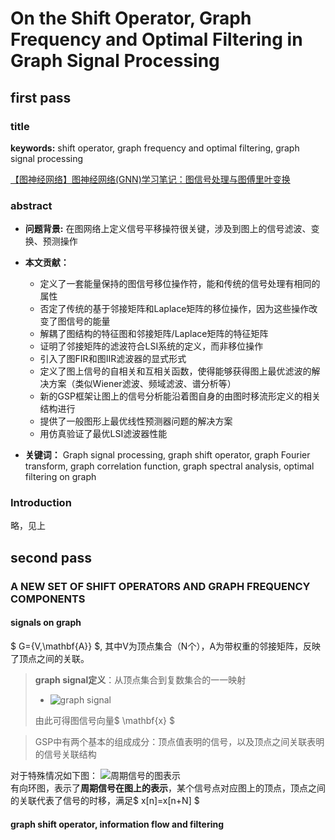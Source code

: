 # On the Shift Operator, Graph Frequency and Optimal Filtering in Graph Signal Processing

## first pass

### title

**keywords:** shift operator, graph frequency and optimal filtering, graph signal processing

[【图神经网络】图神经网络(GNN)学习笔记：图信号处理与图傅里叶变换](https://blog.csdn.net/ARPOSPF/article/details/122672970)

### abstract

- **问题背景:** 在图网络上定义信号平移操符很关键，涉及到图上的信号滤波、变换、预测操作

- **本文贡献：**
  - 定义了一套能量保持的图信号移位操作符，能和传统的信号处理有相同的属性
  - 否定了传统的基于邻接矩阵和Laplace矩阵的移位操作，因为这些操作改变了图信号的能量
  - 解耦了图结构的特征图和邻接矩阵/Laplace矩阵的特征矩阵
  - 证明了邻接矩阵的滤波符合LSI系统的定义，而非移位操作
  - 引入了图FIR和图IIR滤波器的显式形式
  - 定义了图上信号的自相关和互相关函数，使得能够获得图上最优滤波的解决方案（类似Wiener滤波、频域滤波、谱分析等）
  - 新的GSP框架让图上的信号分析能沿着图自身的由图时移流形定义的相关结构进行
  - 提供了一般图形上最优线性预测器问题的解决方案
  - 用仿真验证了最优LSI滤波器性能
- **关键词：** Graph signal processing, graph shift operator, graph Fourier transform, graph correlation function, graph spectral analysis, optimal filtering on graph

### Introduction

略，见上

## second pass

### A NEW SET OF SHIFT OPERATORS AND GRAPH FREQUENCY COMPONENTS

#### signals on graph

$ G=\{V,\mathbf{A}\} $, 其中V为顶点集合（N个），A为带权重的邻接矩阵，反映了顶点之间的关联。

> **graph signal定义**：从顶点集合到复数集合的一一映射
> - ![graph signal](images/15d859d44f6b2959d10d1c4b9b917b36db50d8a5c58f8f17851851d998bc01cd.png)  
> 
> 由此可得图信号向量$ \mathbf{x} $

> GSP中有两个基本的组成成分：顶点值表明的信号，以及顶点之间关联表明的信号关联结构

对于特殊情况如下图：
![周期信号的图表示](images/d795c8c53d26966bb45122f118bb129f5e0d24789ecd0b412e9eade8c0e6d2c6.png)  
有向环图，表示了**周期信号在图上的表示**，某个信号点对应图上的顶点，顶点之间的关联代表了信号的时移，满足$ x[n]=x[n+N] $

#### graph shift operator, information flow and filtering
